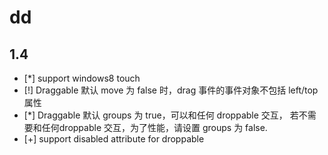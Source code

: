 # dd

## 1.4

 - [*] support windows8 touch
 - [!] Draggable 默认 move 为 false 时，drag 事件的事件对象不包括 left/top 属性
 - [*] Draggable 默认 groups 为 true，可以和任何 droppable 交互，
    若不需要和任何droppable 交互，为了性能，请设置 groups 为 false.
 - [+] support disabled attribute for droppable


